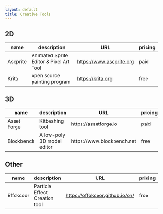 ```yaml
---
layout: default
title: Creative Tools
---
```


## 2D

| name     | description                             | URL                        | pricing |
|----------|-----------------------------------------|----------------------------|---------|
| Aseprite | Animated Sprite Editor & Pixel Art Tool | <https://www.aseprite.org> | paid    |
| Krita    | open source painting program            | <https://krita.org>        | free    |

## 3D

| name        | description                | URL                          | pricing |
|-------------|----------------------------|------------------------------|---------|
| Asset Forge | Kitbashing tool            | <https://assetforge.io>      | paid    |
| Blockbench  | A low-poly 3D model editor | <https://www.blockbench.net> | free    |

## Other

| name      | description                   | URL                               | pricing |
|-----------|-------------------------------|-----------------------------------|---------|
| Effekseer | Particle Effect Creation tool | <https://effekseer.github.io/en/> | free    |
